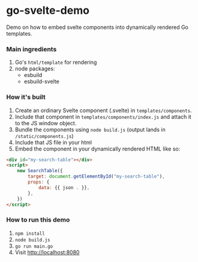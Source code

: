 # go-svelte-demo

Demo on how to embed svelte components into dynamically rendered Go templates.

### Main ingredients

1. Go's `html/template` for rendering
2. node packages:
    - esbuild
    - esbuild-svelte

### How it's built

1. Create an ordinary Svelte component (.svelte) in `templates/components`.
2. Include that component in `templates/components/index.js` and attach it to the JS window object.
3. Bundle the components using `node build.js` (output lands in `/static/components.js`)
4. Include that JS file in your html
5. Embed the component in your dynamically rendered HTML like so:
```html
<div id="my-search-table"></div>
<script>
    new SearchTable({
        target: document.getElementById("my-search-table"),
        props: {
            data: {{ json . }},
        },
    })
</script>
```

### How to run this demo

1. `npm install`
2. `node build.js`
3. `go run main.go`
4. Visit [http://localhost:8080](localhost:8080)
